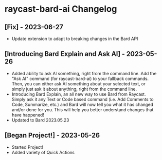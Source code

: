 # raycast-bard-ai Changelog

## [Fix] - 2023-06-27

- Update extension to adapt to breaking changes in the Bard API

## [Introducing Bard Explain and Ask AI] - 2023-05-26

- Added ability to ask AI something, right from the command line. Add the "Ask AI" command (for raycast-bard-ai) to your fallback commands. Then, you can either ask AI something about your selected text, or simply just ask it about anything, right from the command line.
- Introducing Bard Explain, an all new way to use Bard from Raycast. Simply ask it any Text or Code based command (i.e. Add Comments to Code, Summarize, etc.) and Bard will now tell you what it has changed and/or done for you. This will help you better understand changes that have happened!
- Updated to Bard 2023.05.23

## [Began Project!] - 2023-05-26

- Started Project!
- Added variety of Quick Actions
